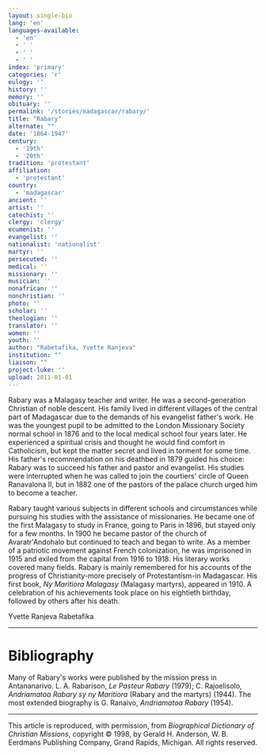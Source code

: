```yaml
---
layout: single-bio
lang: 'en'
languages-available:
  - 'en'
  - ' '
  - ' '
  - ' '
index: 'primary'
categories: 'r'
eulogy: ''
history: ''
memory: ''
obituary: ''
permalink: '/stories/madagascar/rabary/'
title: "Rabary"
alternate: ""
date: '1864-1947'
century:
  - '19th'
  - '20th'
tradition: 'protestant'
affiliation:
  - 'protestant'
country:
  - 'madagascar'
ancient: ''
artist: ''
catechist: ''
clergy: 'clergy'
ecumenist: ''
evangelist: ''
nationalist: 'nationalist'
martyr: ''
persecuted: ''
medical: ''
missionary: ''
musician: ''
nonafrican: ''
nonchristian: ''
photo: ''
scholar: ''
theologian: ''
translator: ''
women: ''
youth: ''
author: "Rabetafika, Yvette Ranjeva"
institution: ""
liaison: ""
project-luke: ''
upload: 2011-01-01
---
```




Rabary was a Malagasy teacher and writer. He was a second-generation
Christian of noble descent. His family lived in different
villages of the central part of Madagascar due to the demands
of his evangelist father's work. He was the youngest pupil
to be admitted to the London Missionary Society normal school
in 1876 and to the local medical school four years later.
He experienced a spiritual crisis and thought he would find
comfort in Catholicism, but kept the matter secret and lived
in torment for some time. His father's recommendation on his
deathbed in 1879 guided his choice: Rabary was to succeed
his father and pastor and evangelist. His studies were interrupted
when he was called to join the courtiers' circle of Queen
Ranavalona II, but in 1882 one of the pastors of the palace
church urged him to become a teacher.

Rabary taught various subjects in different schools and circumstances while pursuing his studies with the assistance of missionaries. He became one of the first Malagasy to study in France, going to Paris in 1896, but stayed only for a few months. In 1900 he became pastor of the church of Avaratr'Andohalo but continued to teach and began to write. As a member of a patriotic movement against French colonization, he was imprisoned in 1915 and exiled from the capital from 1916 to 1918. His literary works covered many fields. Rabary is mainly remembered for his accounts of the progress of Christianity-more precisely of Protestantism-in Madagascar. His first book, *Ny Maritiora Malagasy* (Malagasy martyrs), appeared in 1910. A celebration of his achievements took place on his eightieth birthday, followed by others after his death.

Yvette Ranjeva Rabetafika

---

# Bibliography

Many of Rabary's works were published by the mission press in Antananarivo. L. A. Rabarison, *Le Pasteur Rabary* (1979); C. Rajoelisolo, *Andriamatoa Rabary sy ny Maritiora* (Rabary and the martyrs) (1944). The most extended biography is G. Ranaivo, *Andriamatoa Rabary* (1954).

---

This article is reproduced, with permission, from *Biographical Dictionary of Christian Missions*, copyright © 1998, by Gerald H. Anderson, W. B. Eerdmans Publishing Company, Grand Rapids, Michigan. All rights reserved.
